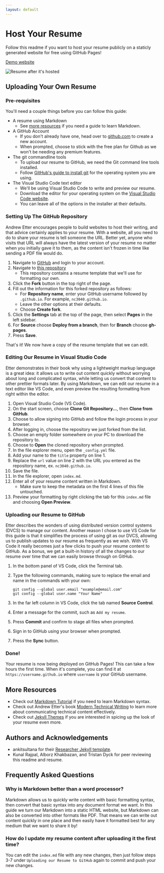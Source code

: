 ```yaml
---
layout: default
---
```


# Host Your Resume

Follow this readme if you want to host your resume publicly on a staticly generated website for free using GitHub Pages!

[Demo website](https://nc3040.github.io)

![Resume after it's hosted](https://cdn.discordapp.com/attachments/484229849955827712/1037111899168444506/chrome_2022-11-01_16-09-13.gif)

## Uploading Your Own Resume

### Pre-requisites

You'll need a couple things before you can follow this guide:
- A resume using Markdown
    - See [more resources](#more-resources) if you need a guide to learn Markdown.
- A GitHub Account
    - If you don't already have one, head over to [github.com](https://github.com) to create a new account.
    - When prompted, choose to stick with the free plan for Github as we won't be needing any premium features.
- The git commandline tools
    - To upload our resume to GitHub, we need the Git command line tools installed. 
    - Follow [GitHub's guide to install git](https://github.com/git-guides/install-git) for the operating system you are using.
- The Visual Studio Code text editor
    - We'll be using Visual Studio Code to write and preview our resume. 
    - Download the editor for your operating system on the [Visual Studio Code website](https://code.visualstudio.com/).
    - You can leave all of the options in the installer at their defaults.

### Setting Up The GitHub Repository

Andrew Etter encourages people to build websites to host their writing, and that advice certainly applies to your resume. With a website, all you need to do to share your resume is tell someone the URL. Better yet, anyone who visits that URL will always have the latest version of your resume no matter when you initially gave it to them, as the content isn't frozen in time like sending a PDF file would do.

1. Navigate to [GitHub](https://github.com/) and login to your account.
2. Navigate to [this repository](https://github.com/nc3040/nc3040.github.io)
    - This repository contains a resume template that we'll use for formatting our own.
3. Click the **Fork** button in the top right of the page.
4. Fill out the information for this forked repository as follows:
    - For **Repository name**, enter your GitHub username followed by `.github.io`. For example, `nc3040.github.io`.
    - Leave the other options at their defaults.
    - Choose **Create fork**.
5. Click the **Settings** tab at the top of the page, then select **Pages** in the left sidebar.
6. For **Source** choose **Deploy from a branch**, then for **Branch** choose **gh-pages**.
7. Press **Save**.

That's it! We now have a copy of the resume template that we can edit.

### Editing Our Resume in Visual Studio Code

Etter demonstrates in their book why using a lightweight markup language is a great idea: it allows us to write out content quickly without worrying about long and complicated syntax, while letting us convert that content to other prettier formats later. By using Markdown, we can edit our resume in a text editor like VS Code, and even preview the resulting formatting from right within the editor.

1. Open Visual Studio Code (VS Code).
2. On the start screen, choose **Clone Git Repository...**, then **Clone from GitHub**.
3. Choose to allow signing into GitHub and follow the login process in your browser.
4. After logging in, choose the repository we just forked from the list.
5. Choose an empty folder somewhere on your PC to download the repository to.
6. Choose to **Open** the cloned repository when prompted.
7. In the file explorer menu, open the `_config.yml` file.
8. Add your name to the `title` property on line 1.
9. Replace the `url` value on line 2 with the URL you entered as the repository name, ex. `nc3040.github.io`.
10. Save the file.
11. In the file explorer, open `index.md`.
12. Enter all of your resume content written in Markdown. 
    - Make sure to keep the metadata on the first 4 lines of this file untouched.
13. Preview your formatting by right clicking the tab for this `index.md` file and choosing **Open Preview**.

### Uploading our Resume to GitHub

Etter describes the wonders of using distributed version control systems (DVCS) to manage our content. Another reason I chose to use VS Code for this guide is that it simplifies the process of using git as our DVCS, allowing us to publish updates to our resume as frequently as we wish. With VS Code it really becomes just a few clicks to push your resume content to GitHub. As a bonus, we get a built-in history of all the changes to our resume over time that we can easily browse through on GitHub.

1. In the bottom panel of VS Code, click the Terminal tab.
2. Type the following commands, making sure to replace the email and name in the commands with your own:

    ```
    git config --global user.email "example@email.com"
    git config --global user.name "Your Name"
    ```

3. In the far left column in VS Code, click the tab named **Source Control**.
4. Enter a message for the commit, such as `Add my resume`.
5. Press **Commit** and confirm to stage all files when prompted.
6. Sign in to GitHub using your browser when prompted.
7. Press the **Sync** button.

### Done!

Your resume is now being deployed on GitHub Pages! This can take a few hours the first time. When it's complete, you can find it at `https://username.github.io` where `username` is your GitHub username.

## More Resources

- Check out [Markdown Tutorial](https://www.markdowntutorial.com/) if you need to learn Markdown syntax.
- Check out Andrew Etter's book [Modern Technical Writing](https://www.amazon.ca/Modern-Technical-Writing-Introduction-Documentation-ebook/dp/B01A2QL9SS) to learn more about communicating technical content effectively.
- Check out [Jekyll Themes](https://jekyllthemes.io/) if you are interested in spicing up the look of your resume even more.

## Authors and Acknowledgements

- ankitsultana for their [Researcher Jekyll template](https://github.com/ankitsultana/researcher).
- Kunal Rajpal, Alborz Khakbazan, and Tristan Dyck for peer reviewing this readme and resume.

## Frequently Asked Questions

### Why is Markdown better than a word processor?
Markdown allows us to quickly write content with basic formatting syntax, then convert that basic syntax into any document format we want. In this guide we turn our Markdown into a static HTML website, but Markdown can also be converted into other formats like PDF. That means we can write out content quickly in one place and then easily have it formatted best for any medium that we want to share it by!

### How do I update my resume content after uploading it the first time?
You can edit the `index.md` file with any new changes, then just follow steps 3-7 under `Uploading our Resume to GitHub` again to commit and push your new changes.

